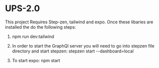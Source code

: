 # UPS-2.0

This project Requires Step-zen, tailwind and expo. Once these libaries are installed the do the following steps:

1) npm run dev:tailwind

2) In order to start the GraphQl server you will need to go into stepzen file directory and start stepzen: stepzen start --dashboard=local

3) To start expo: npm start

